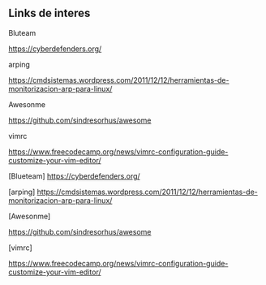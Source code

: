 ## Links de interes

Bluteam

<https://cyberdefenders.org/>

arping

<https://cmdsistemas.wordpress.com/2011/12/12/herramientas-de-monitorizacion-arp-para-linux/>

Awesonme

<https://github.com/sindresorhus/awesome>


vimrc

<https://www.freecodecamp.org/news/vimrc-configuration-guide-customize-your-vim-editor/>



[Blueteam] <https://cyberdefenders.org/>



[arping] <https://cmdsistemas.wordpress.com/2011/12/12/herramientas-de-monitorizacion-arp-para-linux/>



[Awesonme]

<https://github.com/sindresorhus/awesome>


[vimrc]

<https://www.freecodecamp.org/news/vimrc-configuration-guide-customize-your-vim-editor/>